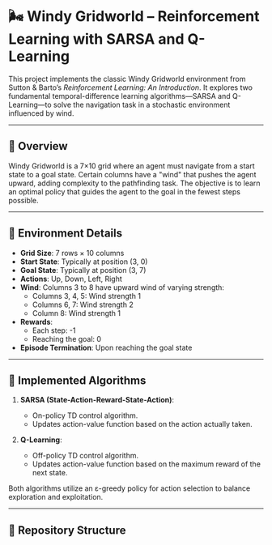 # 🌬️ Windy Gridworld – Reinforcement Learning with SARSA and Q-Learning

This project implements the classic Windy Gridworld environment from Sutton & Barto’s *Reinforcement Learning: An Introduction*. It explores two fundamental temporal-difference learning algorithms—SARSA and Q-Learning—to solve the navigation task in a stochastic environment influenced by wind.

---

## 📖 Overview

Windy Gridworld is a 7×10 grid where an agent must navigate from a start state to a goal state. Certain columns have a "wind" that pushes the agent upward, adding complexity to the pathfinding task. The objective is to learn an optimal policy that guides the agent to the goal in the fewest steps possible.

---

## 🧪 Environment Details

- **Grid Size**: 7 rows × 10 columns
- **Start State**: Typically at position (3, 0)
- **Goal State**: Typically at position (3, 7)
- **Actions**: Up, Down, Left, Right
- **Wind**: Columns 3 to 8 have upward wind of varying strength:
  - Columns 3, 4, 5: Wind strength 1
  - Columns 6, 7: Wind strength 2
  - Column 8: Wind strength 1
- **Rewards**:
  - Each step: -1
  - Reaching the goal: 0
- **Episode Termination**: Upon reaching the goal state

---

## 🧠 Implemented Algorithms

1. **SARSA (State-Action-Reward-State-Action)**:
   - On-policy TD control algorithm.
   - Updates action-value function based on the action actually taken.

2. **Q-Learning**:
   - Off-policy TD control algorithm.
   - Updates action-value function based on the maximum reward of the next state.

Both algorithms utilize an ε-greedy policy for action selection to balance exploration and exploitation.

---

## 📁 Repository Structure